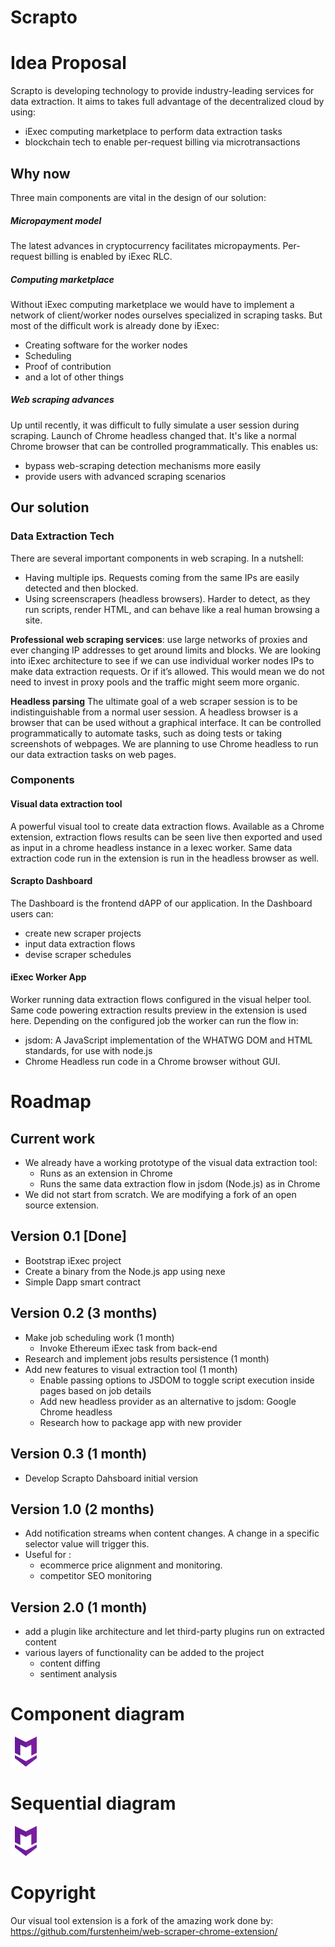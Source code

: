 # Scrapto
# Idea Proposal
Scrapto is developing technology to provide industry-leading services for data extraction. 
It aims to takes full advantage of the decentralized cloud by using:
* iExec computing marketplace to perform data extraction tasks
* blockchain tech to enable per-request billing via microtransactions
## Why now
Three main components are vital in the design of our solution:
##### Micropayment model
The latest advances in cryptocurrency facilitates micropayments. Per-request billing is enabled by iExec RLC.
##### Computing marketplace
Without iExec computing marketplace we would have to implement a network of client/worker nodes ourselves specialized in scraping tasks. But most of the difficult work is already done by iExec:
* Creating software for the worker nodes
* Scheduling
* Proof of contribution
* and a lot of other things
##### Web scraping advances
Up until recently, it was difficult to fully simulate a user session during scraping. Launch of Chrome headless changed that. It's like a normal Chrome browser that can be controlled programmatically. This enables us:
* bypass web-scraping detection mechanisms more easily 
* provide users with advanced scraping scenarios
## Our solution
### Data Extraction Tech
There are several important components in web scraping. In a nutshell:
* Having multiple ips. Requests coming from the same IPs are easily detected and then blocked.
* Using screenscrapers (headless browsers).  Harder to detect, as they run scripts, render HTML, and can behave like a real human browsing a site.

**Professional web scraping services**: use large networks of proxies and ever changing IP addresses to get around limits and blocks.
We are looking into iExec architecture to see if we can use individual worker nodes IPs to make data extraction requests. Or if it’s allowed. 
This would mean we do not need to invest in proxy pools and the traffic might seem more organic. 

**Headless parsing** The ultimate goal of a web scraper session is to be indistinguishable from a normal user session. A headless browser is a browser that can be used without a graphical interface. It can be controlled programmatically to automate tasks, such as doing tests or taking screenshots of webpages. We are planning to use Chrome headless to run our data extraction tasks on web pages.
### Components
#### Visual data extraction tool
A powerful visual tool to create data extraction flows. Available as a Chrome extension, extraction flows results can be seen live then exported and used as input in a chrome headless instance in a Iexec worker. Same data extraction code run in the extension is run in the headless browser as well. 
#### Scrapto Dashboard
The Dashboard is the frontend dAPP of our application. In the Dashboard users can:
* create new scraper projects
* input data extraction flows
* devise scraper schedules
#### iExec Worker App
Worker running data extraction flows configured in the visual helper tool. Same code powering extraction results preview in the extension is used here. 
Depending on the configured job the worker can run the flow in:
* jsdom: A JavaScript implementation of the WHATWG DOM and HTML standards, for use with node.js
* Chrome Headless run code in a Chrome browser without GUI.

# Roadmap
## Current work
* We already have a working prototype of the visual data extraction tool:
    * Runs as an extension in Chrome
    * Runs the same data extraction flow in jsdom (Node.js) as in Chrome
* We did not start from scratch. We are modifying a fork of an open source extension.
## Version 0.1 [Done]
* Bootstrap iExec project
* Create a binary from the Node.js app using nexe
* Simple Dapp smart contract
## Version 0.2 (3 months)
* Make job scheduling work (1 month)
    * Invoke Ethereum iExec task from back-end
* Research and implement jobs results persistence (1 month)
* Add new features to visual extraction tool (1 month)
    * Enable passing options to JSDOM to toggle script execution inside pages based on job details
    * Add new headless provider as an alternative to jsdom: Google Chrome headless
    * Research how to package app with new provider
## Version 0.3 (1 month)
* Develop Scrapto Dahsboard initial version

## Version 1.0 (2 months)
* Add notification streams when content changes. A change in a specific selector value will trigger this.
* Useful for :
    * ecommerce price alignment and monitoring.
    * competitor SEO monitoring
## Version 2.0 (1 month)
* add a plugin like architecture and let third-party plugins run on extracted content
* various layers of functionality can be added to the project
    * content diffing
    * sentiment analysis
# Component diagram
![component diagram](https://github.com/adam-p/markdown-here/raw/master/src/common/images/icon48.png "Component Diagram")
# Sequential diagram
![sequential diagram](https://github.com/adam-p/markdown-here/raw/master/src/common/images/icon48.png "Sequential Diagram")

# Copyright
Our visual tool extension is a fork of the amazing work done by: https://github.com/furstenheim/web-scraper-chrome-extension/